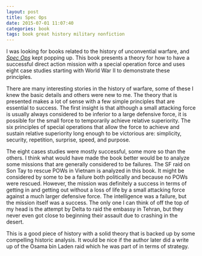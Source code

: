 ```yaml
--- 
layout: post
title: Spec Ops
date: 2015-07-01 11:07:40
categories: book
tags: book great history military nonfiction
---
```


I was looking for books related to the history of unconvential
warfare, and [*Spec Ops*][spec-amazon] kept popping up. This book
presents a theory for how to have a successful direct action
mission with a special operation force and uses eight case studies
starting with World War II to demonstrate these principles.

There are many interesting stories in the history of warfare,
some of these I knew the basic details and others were new to me.
The theory that is presented makes a lot of sense with a few
simple principles that are essential to success. The first
insight is that although a small attacking force is usually
always considered to be inferior to a large defensive force,
it is possible for the small force to temporarily achieve
relative superiority. The six principles of special operations
that allow the force to achieve and sustain relative superiority
long enough to be victorious are: simplicity, security, repetition,
surprise, speed, and purpose.

The eight cases studies were mostly successful, some more so than
the others. I think what would have made the book better would be
to analyze some missions that are generally considered to be failures.
The SF raid on Son Tay to rescue POWs in Vietnam is
analyzed in this book. It might be considered by some to be a failure
both politically and because no POWs were rescued. However, the mission
was definitely a success in terms of getting in and getting out
without a loss of life by a small attacking force against a much
larger defensive force. The intelligence was a failure, but the mission
itself was a success. The only one I can think of off the top of my
head is the attempt by Delta to raid the embassy
in Tehran, but they never even got close to beginning their assault
due to crashing in the desert.

This is a good piece of history with a solid theory that is backed up
by some compelling historic analysis. It would be nice if the author
later did a write up of the Osama bin Laden raid which he was part
of in terms of strategy.

[spec-amazon]:      http://amzn.com/0891416005

